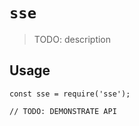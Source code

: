 # `sse`

> TODO: description

## Usage

```
const sse = require('sse');

// TODO: DEMONSTRATE API
```
